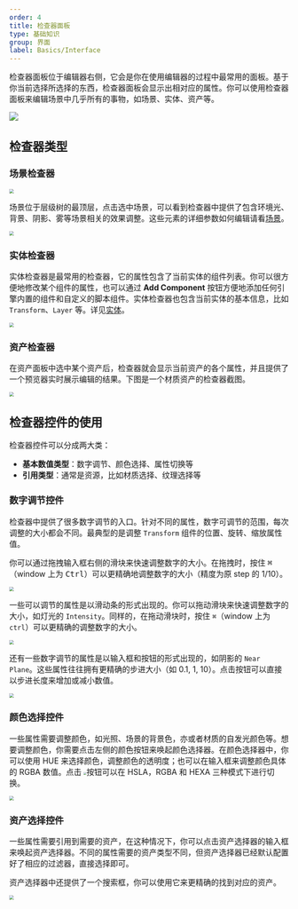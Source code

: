 ```yaml
---
order: 4
title: 检查器面板
type: 基础知识
group: 界面
label: Basics/Interface
---
```


检查器面板位于编辑器右侧，它会是你在使用编辑器的过程中最常用的面板。基于你当前选择所选择的东西，检查器面板会显示出相对应的属性。你可以使用检查器面板来编辑场景中几乎所有的事物，如场景、实体、资产等。

<img src="https://mdn.alipayobjects.com/huamei_fvsq9p/afts/img/A*NWWWTp5Le1cAAAAAAAAAAAAADqiTAQ/original" />

## 检查器类型

### 场景检查器

<img src="https://gw.alipayobjects.com/zos/OasisHub/6429cce7-8fe4-4c12-bd41-1911f53acc5d/image-20240709111320128.png" style="zoom:50%;" />

场景位于层级树的最顶层，点击选中场景，可以看到检查器中提供了包含环境光、背景、阴影、雾等场景相关的效果调整。这些元素的详细参数如何编辑请看[场景](/docs/core/scene)。

<img src="https://gw.alipayobjects.com/zos/OasisHub/cfdc7905-7a4f-47bb-aa77-3f3866486cee/image-20240709141658903.png" style="zoom:50%;" />

### 实体检查器

实体检查器是最常用的检查器，它的属性包含了当前实体的组件列表。你可以很方便地修改某个组件的属性，也可以通过 **Add Component** 按钮方便地添加任何引擎内置的组件和自定义的脚本组件。实体检查器也包含当前实体的基本信息，比如 `Transform`、`Layer` 等。详见[实体](/docs/core/entity)。

<img src="https://gw.alipayobjects.com/zos/OasisHub/bb8e0881-c716-4fc2-89c0-d7b4b01d668d/image-20240318175043180.png" style="zoom:50%;" />

### 资产检查器

在资产面板中选中某个资产后，检查器就会显示当前资产的各个属性，并且提供了一个预览器实时展示编辑的结果。下图是一个材质资产的检查器截图。

<img src="https://gw.alipayobjects.com/zos/OasisHub/1ce2c623-bab4-45dd-a0ef-12ab2e00e9a9/image-20240318175341251.png" style="zoom:50%;" />

## 检查器控件的使用

检查器控件可以分成两大类：

- **基本数值类型**：数字调节、颜色选择、属性切换等
- **引用类型**：通常是资源，比如材质选择、纹理选择等

### 数字调节控件

检查器中提供了很多数字调节的入口。针对不同的属性，数字可调节的范围，每次调整的大小都会不同。最典型的是调整 `Transform` 组件的位置、旋转、缩放属性值。

你可以通过拖拽输入框右侧的滑块来快速调整数字的大小。在拖拽时，按住 <Kbd>⌘</Kbd>（window 上为 <Kbd>Ctrl</Kbd>）可以更精确地调整数字的大小（精度为原 step 的 1/10）。

<img src="https://gw.alipayobjects.com/zos/OasisHub/b14cd188-22bf-4d78-b327-07a331f3c58b/image-20240318175444343.png" style="zoom:50%;" />

一些可以调节的属性是以滑动条的形式出现的。你可以拖动滑块来快速调整数字的大小，如灯光的 `Intensity`。同样的，在拖动滑块时，按住 `⌘`（window 上为 `ctrl`）可以更精确的调整数字的大小。

<img src="https://gw.alipayobjects.com/zos/OasisHub/440cd2ed-d1eb-474f-be7e-7a35cac8c954/image-20240318175518354.png" style="zoom:50%;" />

还有一些数字调节的属性是以输入框和按钮的形式出现的，如阴影的 `Near Plane`。这些属性往往拥有更精确的步进大小（如 0.1, 1, 10）。点击按钮可以直接以步进长度来增加或减小数值。

<img src="https://gw.alipayobjects.com/zos/OasisHub/14c8726c-1a91-4206-8e73-93d436109172/image-20240318175638055.png" style="zoom:50%;" />

### 颜色选择控件

一些属性需要调整颜色，如光照、场景的背景色，亦或者材质的自发光颜色等。想要调整颜色，你需要点击左侧的颜色按钮来唤起颜色选择器。在颜色选择器中，你可以使用 HUE 来选择颜色，调整颜色的透明度；也可以在输入框来调整颜色具体的 RGBA 数值。点击 <img src="https://gw.alipayobjects.com/zos/OasisHub/dc030a4b-8813-4ea2-acb0-549c04363b1d/image-20230926110451443.png" style="zoom:33%;" />按钮可以在 HSLA，RGBA 和 HEXA 三种模式下进行切换。

<img src="https://gw.alipayobjects.com/zos/OasisHub/d340d0ea-a88a-4b82-b6c4-c69d3f4b8c4e/image-20240318175748734.png" style="zoom:50%;" />

### 资产选择控件

一些属性需要引用到需要的资产，在这种情况下，你可以点击资产选择器的输入框来唤起资产选择器。不同的属性需要的资产类型不同，但资产选择器已经默认配置好了相应的过滤器，直接选择即可。

资产选择器中还提供了一个搜索框，你可以使用它来更精确的找到对应的资产。

<img src="https://gw.alipayobjects.com/zos/OasisHub/b8463854-4343-4dea-b1cf-713a7c617288/image-20240318175957149.png" style="zoom:50%;" />
